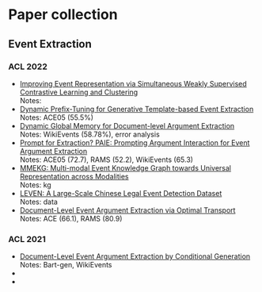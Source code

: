 # Paper collection

## Event Extraction

### ACL 2022

* [Improving Event Representation via Simultaneous Weakly Supervised Contrastive Learning and Clustering](https://aclanthology.org/2022.acl-long.216/)  
  Notes: 
* [Dynamic Prefix-Tuning for Generative Template-based Event Extraction](https://aclanthology.org/2022.acl-long.358/)  
  Notes: ACE05 (55.5\%)
* [Dynamic Global Memory for Document-level Argument Extraction](https://aclanthology.org/2022.acl-long.361/)  
  Notes: WikiEvents (58.78\%), error analysis
* [Prompt for Extraction? PAIE: Prompting Argument Interaction for Event Argument Extraction](https://aclanthology.org/2022.acl-long.466/)  
  Notes: ACE05 (72.7), RAMS (52.2), WikiEvents (65.3)
* [MMEKG: Multi-modal Event Knowledge Graph towards Universal Representation across Modalities](https://aclanthology.org/2022.acl-demo.23/)  
  Notes: kg
* [LEVEN: A Large-Scale Chinese Legal Event Detection Dataset](https://aclanthology.org/2022.findings-acl.17/)  
  Notes: data
* [Document-Level Event Argument Extraction via Optimal Transport](https://aclanthology.org/2022.findings-acl.130/)  
  Notes: ACE (66.1), RAMS (80.9)

### ACL 2021
* [Document-Level Event Argument Extraction by Conditional Generation](https://aclanthology.org/2021.naacl-main.69/)  
  Notes: Bart-gen, WikiEvents
* []()  
* []()  
